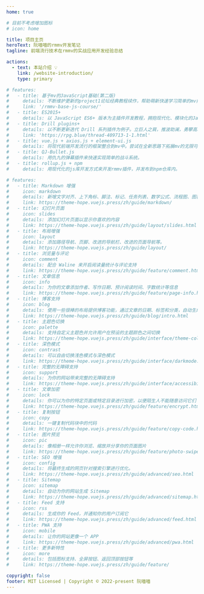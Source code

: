 ```yaml
---
home: true

# 目前不考虑增加图标
# icon: home

title: 项目主页
heroText: 阮喵喵的rmmv开发笔记
tagline: 前端流行技术在rmmv的实战应用开发经验总结

actions:
  - text: 本站介绍 💡
    link: /website-introduction/
    type: primary

# features:
#   - title: 基于mv的JavaScript基础(第二版)
#     details: 不断维护更新的project1论坛经典教程续作，帮助萌新快速学习简单的mv插件开发。
#     link: '/rmmv-base-js-course/'
#   - title: ES2015+
#     details: 以 JavaScript ES6+ 版本为主插件开发教程，拥抱现代化、模块化的JavaScript。
#   - title: Drill plugins+
#     details: 以不断更新迭代 Drill 系列插件为例子。立巨人之肩，推波助澜，勇攀高峰。
#     link: 'https://rpg.blue/thread-409713-1-1.html'
#   - title: vue.js + axios.js + element-ui.js
#     details: 将现代前端开发流行的框架整合到mv中。尝试在全新思路下拓展mv的无限可能。
#   - title: QJ-Bullet.js
#     details: 用仇九的弹幕插件来快速实现简单的战斗系统。
#   - title: rollup.js + npm
#     details: 用现代化的js库开发方式来开发rmmv插件，并发布到npm仓库内。

# features:
#   - title: Markdown 增强
#     icon: markdown
#     details: 新增文字对齐、上下角标、脚注、标记、任务列表、数学公式、流程图、图表与幻灯片支持
#     link: https://theme-hope.vuejs.press/zh/guide/markdown/
#   - title: 幻灯片页面
#     icon: slides
#     details: 添加幻灯片页面以显示你喜欢的内容
#     link: https://theme-hope.vuejs.press/zh/guide/layout/slides.html
#   - title: 布局增强
#     icon: layout
#     details: 添加路径导航、页脚、改进的导航栏、改进的页面导航等。
#     link: https://theme-hope.vuejs.press/zh/guide/layout/
#   - title: 浏览量与评论
#     icon: comment
#     details: 配合 Waline 来开启阅读量统计与评论支持
#     link: https://theme-hope.vuejs.press/zh/guide/feature/comment.html
#   - title: 文章信息
#     icon: info
#     details: 为你的文章添加作者、写作日期、预计阅读时间、字数统计等信息
#     link: https://theme-hope.vuejs.press/zh/guide/feature/page-info.html
#   - title: 博客支持
#     icon: blog
#     details: 使用一些很棒的布局提供博客功能，通过文章的日期、标签和分类，自动生成文章、分类、标签与时间轴列表
#     link: https://theme-hope.vuejs.press/zh/guide/blog/intro.html
#   - title: 主题色切换
#     icon: palette
#     details: 支持自定义主题色并允许用户在预设的主题颜色之间切换
#     link: https://theme-hope.vuejs.press/zh/guide/interface/theme-color.html
#   - title: 深色模式
#     icon: contrast
#     details: 可以自由切换浅色模式与深色模式
#     link: https://theme-hope.vuejs.press/zh/guide/interface/darkmode.html
#   - title: 完整的无障碍支持
#     icon: support
#     details: 为你的网站带来完整的无障碍支持
#     link: https://theme-hope.vuejs.press/zh/guide/interface/accessibility.html
#   - title: 文章加密
#     icon: lock
#     details: 你可以为你的特定页面或特定目录进行加密，以便陌生人不能随意访问它们
#     link: https://theme-hope.vuejs.press/zh/guide/feature/encrypt.html
#   - title: 复制按钮
#     icon: copy
#     details: 一键复制代码块中的代码
#     link: https://theme-hope.vuejs.press/zh/guide/feature/copy-code.html
#   - title: 图片预览
#     icon: pic
#     details: 像相册一样允许你浏览、缩放并分享你的页面图片
#     link: https://theme-hope.vuejs.press/zh/guide/feature/photo-swipe.html
#   - title: SEO 增强
#     icon: config
#     details: 将最终生成的网页针对搜索引擎进行优化。
#     link: https://theme-hope.vuejs.press/zh/guide/advanced/seo.html
#   - title: Sitemap
#     icon: sitemap
#     details: 自动为你的网站生成 Sitemap
#     link: https://theme-hope.vuejs.press/zh/guide/advanced/sitemap.html
#   - title: Feed 支持
#     icon: rss
#     details: 生成你的 Feed，并通知你的用户订阅它
#     link: https://theme-hope.vuejs.press/zh/guide/advanced/feed.html
#   - title: PWA 支持
#     icon: mobile
#     details: 让你的网站更像一个 APP
#     link: https://theme-hope.vuejs.press/zh/guide/advanced/pwa.html
#   - title: 更多新特性
#     icon: more
#     details: 包括图标支持、全屏按钮、返回顶部按钮等
#     link: https://theme-hope.vuejs.press/zh/guide/feature/

copyright: false
footer: MIT Licensed | Copyright © 2022-present 阮喵喵
---
```


<!-- TODO: 应该重新考虑大胃王笔记在本项目内的定位 -->
<!-- ## 友情链接
- [《大胃王的rmmv笔记》](https://hechicollegecomputerassociation.gitee.io/justbiubiubiul-rmmv-docs/) -->

<!-- 触发部署 -->
<!-- 触发部署 -->
